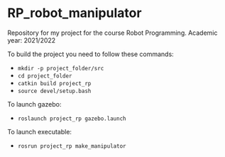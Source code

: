 # RP_robot_manipulator
Repository for my project for the course Robot Programming.
Academic year: 2021/2022

To build the project you need to follow these commands:
* ```mkdir -p project_folder/src```
* ```cd project_folder```
* ```catkin build project_rp```
* ```source devel/setup.bash```

To launch gazebo:
* ```roslaunch project_rp gazebo.launch```

To launch executable:
* ```rosrun project_rp make_manipulator```
